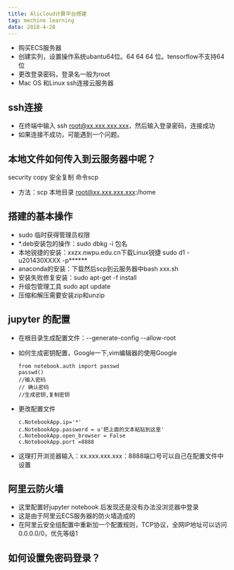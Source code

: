 ```yaml
---
title: Alicloud计算平台搭建
tag: mechine learning
data: 2018-4-28
---
```



* 购买ECS服务器
* 创建实列，设置操作系统ubantu64位。64 64 64 位。tensorflow不支持64位
* 更改登录密码，登录名一般为root
* Mac OS 和Linux ssh连接云服务器

## ssh连接 ##

* 在终端中输入 ssh root@xx.xxx.xxx.xxx，然后输入登录密码，连接成功
* 如果连接不成功，可能遇到一个问题。

## 本地文件如何传入到云服务器中呢？ ##

security copy 安全复制 命令scp
*  方法：scp 本地目录 root@xx.xxx.xxx.xxx:/home

## 搭建的基本操作 ##
* sudo 临时获得管理员权限
*  *.deb安装包的操作：sudo dbkg -i 包名
* 本地锐捷的安装：xxzx.nwpu.edu.cn下载Linux锐捷  sudo d1 -u201430XXXX -p******
* anaconda的安装：下载然后scp到云服务器中bash xxx.sh
* 安装失败修复安装：sudo apt-get -f install
* 升级包管理工具 sudo apt update
* 压缩和解压需要安装zip和unzip

## jupyter 的配置 ##
* 在根目录生成配置文件：--generate-config --allow-root
* 如何生成密钥配置，Google一下,vim编辑器的使用Google
    
    ```
    from notebook.auth import passwd
    passwd()
    //输入密码
    // 确认密码
    //生成密钥,复制密钥
    ```
* 更改配置文件
    ```
    c.NotebookApp.ip='*'
    c.NotebookApp.password = u'把上面的文本粘贴到这里'
    c.NotebookApp.open_browser = False
    c.NotebookApp.port =8888
    ```
* 这理打开浏览器输入：xx.xxx.xxx.xxx：8888端口号可以自己在配置文件中设置

## 阿里云防火墙 ##
* 这里配置好jupyter notebook 后发现还是没有办法没浏览器中登录
* 这是由于阿里云ECS服务器的防火墙造成的
* 在阿里云安全组配置中重新加一个配置规则，TCP协议，全网IP地址可以访问0.0.0.0/0，优先等级1

## 如何设置免密码登录？

